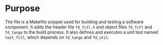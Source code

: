 # Purpose
The file is a Makefile snippet used for building and testing a software component. It adds the header file `fd_fctl.h` and object files `fd_fctl` and `fd_tango` to the build process. It also defines and executes a unit test named `test_fctl`, which depends on `fd_tango` and `fd_util`.

